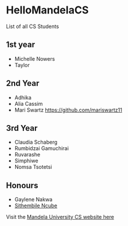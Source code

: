 # HelloMandelaCS

List of all CS Students

## 1st year
- Michelle Nowers
- Taylor

## 2nd Year
- Adhika
- Alia Cassim
- Mari Swartz https://github.com/mariswartz11

## 3rd Year
- Claudia Schaberg
- Rumbidzai Gamuchirai
- Ruvarashe
- Simphiwe
- Nomsa Tsotetsi

## Honours
- Gaylene Nakwa
- [Sithembile Ncube](https://github.com/LadySith)

Visit the [Mandela University CS website here](http://cs.mandela.ac.za/)
